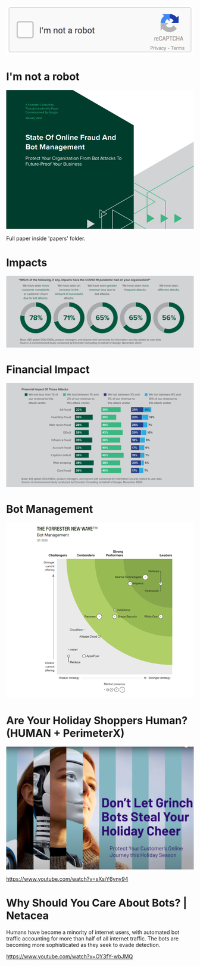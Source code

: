 ![](not-a-robot.gif)

# I'm not a robot

![](bot-management.png)

Full paper inside 'papers' folder.

# Impacts

![](impacts.png)

# Financial Impact

![](financial-impact.png)

# Bot Management

![](bot-management2.png)

# Are Your Holiday Shoppers Human? (HUMAN + PerimeterX)

![](holiday-shoppers.png)

https://www.youtube.com/watch?v=sXsiY6yny94


# Why Should You Care About Bots? | Netacea

Humans have become a minority of internet users, with automated bot traffic accounting for more than half of all internet traffic. The bots are becoming more sophisticated as they seek to evade detection.

https://www.youtube.com/watch?v=OY3fY-wbJMQ
